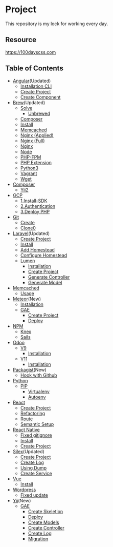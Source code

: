 # Project
This repository is my lock for working every day.

## Resource
https://100dayscss.com

## Table of Contents
- [Angular](#angular)(Updated)
    - [Installation CLI](https://github.com/prawee/osx/blob/master/angular/1.installation-cli.md)
    - [Create Project](https://github.com/prawee/osx/blob/master/angular/2.create-project.md)
    - [Create Component](https://github.com/prawee/osx/blob/master/angular/3.create-component.md)
- [Brew](#brew)(Updated)
    - [Solve](#solve)
        - [Unbrewed](https://github.com/prawee/osx/blob/master/brew/solve/unbrewed-header-files.md)
    - [Composer](https://github.com/prawee/osx/blob/master/brew/composer.md)
    - [Install](https://github.com/prawee/osx/blob/master/brew/install.md)
    - [Memcached](https://github.com/prawee/osx/blob/master/brew/memcached.md)
    - [Nginx (Applied)](https://github.com/prawee/osx/blob/master/brew/nginx-apply.md)
    - [Nginx (Full)](https://github.com/prawee/osx/blob/master/brew/nginx-full.md)
    - [Nginx](https://github.com/prawee/osx/blob/master/brew/nginx.md)
    - [Node](https://github.com/prawee/osx/blob/master/brew/node.md)
    - [PHP-FPM](https://github.com/prawee/osx/blob/master/brew/php-fpm.md)
    - [PHP Extension](https://github.com/prawee/osx/blob/master/brew/php71-extension.md)
    - [Python3](https://github.com/prawee/osx/blob/master/brew/python3.md)
    - [Vagrant](https://github.com/prawee/osx/blob/master/brew/vagrant.md)
    - [Wget](https://github.com/prawee/osx/blob/master/brew/wget.md)
- [Composer](#composer)
    - [Yii2](https://github.com/prawee/osx/blob/master/composer/yii2.md)
- [GCP](#gcp)
    - [1.Install-SDK](https://github.com/prawee/osx/blob/master/gcp/1.install-sdk.md)
    - [2.Authentication](https://github.com/prawee/osx/blob/master/gcp/2.auth.md)
    - [3.Deploy PHP](https://github.com/prawee/osx/blob/master/gcp/3.deploy-php.md)
- [Git](#git)
    - [Create](https://github.com/prawee/osx/blob/master/git/1.how-to-create.md)
    - [Clone0](https://github.com/prawee/osx/blob/master/git/2.how-to-clone.md)
- [Laravel](#laravel)(Updated)
    - [Create Project](https://github.com/prawee/osx/blob/master/laravel/create-project.md)
    - [Install](https://github.com/prawee/osx/blob/master/laravel/install.md)
    - [Add Homestead](https://github.com/prawee/osx/blob/master/laravel/add-homestead.md)
    - [Configure Homestead](https://github.com/prawee/osx/blob/master/laravel/configuring-homestead.md)
    - [Lumen](#lumen)
        - [Installation](https://github.com/prawee/osx/blob/master/laravel/lumen/install.md)
        - [Create Project](https://github.com/prawee/osx/blob/master/laravel/lumen/create-project.md)
        - [Generate Controller](https://github.com/prawee/osx/blob/master/laravel/lumen/create-controller.md)
        - [Generate Model](https://github.com/prawee/osx/blob/master/laravel/lumen/create-model.md)
- [Memcached](#memcached)
    - [Usage](https://github.com/prawee/osx/blob/master/memcached/usage.md)
- [Meteor](#meteor)(New)
    - [Installation](https://github.com/prawee/osx/blob/master/meteor/1.installation.md)
    - [GAE](#gae)
        - [Create Project](https://github.com/prawee/osx/blob/master/meteor/gae/1.create-project.md)
        - [Deploy](https://github.com/prawee/osx/blob/master/meteor/gae/2.deploy.md)
- [NPM](#npm)
    - [Knex](https://github.com/prawee/osx/blob/master/npm/knex.md)
    - [Sails](https://github.com/prawee/osx/blob/master/npm/sails.md)
- [Odoo](#odoo)
    - [V9](#v9)
        - [Installation](https://github.com/prawee/osx/blob/master/odoo/v9/1.installation.md)
    - [V11](#v11)
        - [Installation](https://github.com/prawee/osx/blob/master/odoo/v11/1.installation.md)
- [Packagist](#packagist)(New)
    - [Hook with Github](https://github.com/prawee/osx/blob/master/packagist/hook-github.md)
- [Python](#python)
    - [PIP](#pip)
        - [Virtualenv](https://github.com/prawee/osx/blob/master/python/pip/virtualenv.md)
        - [Autoenv](https://github.com/prawee/osx/blob/master/python/pip/autoenv.md)
- [React](#react)
    - [Create Project](https://github.com/prawee/osx/blob/master/react/1.create-project.md)
    - [Refactoring](https://github.com/prawee/osx/blob/master/react/2.update-src-project.md)
    - [Route](https://github.com/prawee/osx/blob/master/react/3.create-route.md)
    - [Semantic Setup](https://github.com/prawee/osx/blob/master/react/4.using-semantic-ui.md)
- [React Native](#reactnative)
    - [Fixed gitignore](https://github.com/prawee/osx/blob/master/react-native/fixed-gitignore-not-working-with-gradle.md)
    - [Install](https://github.com/prawee/osx/blob/master/react-native/1.install.md)
    - [Create Project](https://github.com/prawee/osx/blob/master/react-native/2.create-application.md)
- [Silex](#silex)(Updated)
    - [Create Project](https://github.com/prawee/osx/blob/master/silex/1.create-project.md)
    - [Create Log](https://github.com/prawee/osx/blob/master/silex/2.create-log.md)
    - [Using Dump](https://github.com/prawee/osx/blob/master/silex/3.using-dump.md)
    - [Create Service](https://github.com/prawee/osx/blob/master/silex/4.create-services.md)
- [Vue](#vue)
    - [Install](https://github.com/prawee/osx/blob/master/vue/1.installation.md)
- [Wordpress](#wordpress)
    - [Fixed update](https://github.com/prawee/osx/blob/master/react-native/fixed-unable-install-or-update-plugins-and-theme.md)
- [Yii](#yii)(New)
    - [GAE](#gae)
        - [Create Skeletion](https://github.com/prawee/osx/blob/master/yii/gae/1.create-skeleton-for-gae.md)
        - [Deploy](https://github.com/prawee/osx/blob/master/yii/gae/2.deploy.md)
        - [Create Models](https://github.com/prawee/osx/blob/master/yii/gae/3.create-models.md)
        - [Create Controller](https://github.com/prawee/osx/blob/master/yii/gae/4.create-controllers.md)
        - [Create Log]()
        - [Migration]()